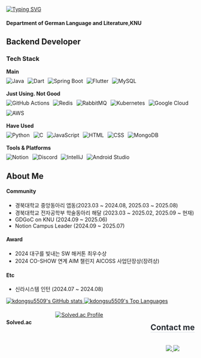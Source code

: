 <a href="https://git.io/typing-svg"><img src="https://readme-typing-svg.demolab.com?font=Roboto+Slab&weight=350&size=50&pause=1000&color=267622&vCenter=true&width=435&lines=Hi%2C+I'm+dongsuKo;Ich+bin+dongsuKo" alt="Typing SVG" /></a>

#### Department of German Language and Literature,KNU

## Backend Developer

### Tech Stack

<!-- Proficient -->
<div>
  <strong>Main</strong>
  <div style="display: flex; flex-wrap: wrap; gap: 10px; margin-top: 8px;">
    <!-- Languages -->
    <img src="https://img.shields.io/badge/Java-%23ED8B00.svg?style=for-the-badge&logo=openjdk&logoColor=white" alt="Java" />
    <img src="https://img.shields.io/badge/Dart-%230175C2.svg?style=for-the-badge&logo=dart&logoColor=white" alt="Dart" />
    <!-- Frameworks -->
    <img src="https://img.shields.io/badge/Spring%20Boot-6DB33F.svg?style=for-the-badge&logo=springboot&logoColor=white" alt="Spring Boot" />
    <img src="https://img.shields.io/badge/Flutter-02569B.svg?style=for-the-badge&logo=flutter&logoColor=white" alt="Flutter" />
    <!-- DB -->
    <img src="https://img.shields.io/badge/MySQL-4479A1.svg?style=for-the-badge&logo=mysql&logoColor=white" alt="MySQL" />
  </div>
</div>

<br>

<!-- Actively Studying -->
<div>
  <strong>Just Using. Not Good</strong>
  <div style="display: flex; flex-wrap: wrap; gap: 10px; margin-top: 8px;">
    <img src="https://img.shields.io/badge/GitHub%20Actions-2088FF.svg?style=for-the-badge&logo=githubactions&logoColor=white" alt="GitHub Actions" />
    <img src="https://img.shields.io/badge/Redis-DC382D.svg?style=for-the-badge&logo=redis&logoColor=white" alt="Redis" />
    <img src="https://img.shields.io/badge/RabbitMQ-FF6600.svg?style=for-the-badge&logo=rabbitmq&logoColor=white" alt="RabbitMQ" />
    <img src="https://img.shields.io/badge/Kubernetes-326CE5.svg?style=for-the-badge&logo=kubernetes&logoColor=white" alt="Kubernetes" />
    <img src="https://img.shields.io/badge/Google%20Cloud-4285F4.svg?style=for-the-badge&logo=googlecloud&logoColor=white" alt="Google Cloud" />
    <img src="https://img.shields.io/badge/AWS-FF9900.svg?style=for-the-badge&logo=amazonaws&logoColor=white" alt="AWS" />
  </div>
</div>

<br>

<div>
  <strong>Have Used</strong>
  <div style="display: flex; flex-wrap: wrap; gap: 10px; margin-top: 8px;">
    <!-- Languages -->
    <img src="https://img.shields.io/badge/Python-3776AB.svg?style=for-the-badge&logo=python&logoColor=white" alt="Python" />
    <img src="https://img.shields.io/badge/C-%2300599C.svg?style=for-the-badge&logo=c&logoColor=white" alt="C" />
    <img src="https://img.shields.io/badge/JavaScript-F7DF1E.svg?style=for-the-badge&logo=javascript&logoColor=black" alt="JavaScript" />
    <img src="https://img.shields.io/badge/HTML5-E34F26.svg?style=for-the-badge&logo=html5&logoColor=white" alt="HTML" />
    <img src="https://img.shields.io/badge/CSS3-1572B6.svg?style=for-the-badge&logo=css3&logoColor=white" alt="CSS" />
    <!-- DB -->
    <img src="https://img.shields.io/badge/MongoDB-47A248.svg?style=for-the-badge&logo=mongodb&logoColor=white" alt="MongoDB" />
  </div>
</div>

<br>

<!-- 기타 도구 -->
<div>
  <strong>Tools & Platforms</strong>
  <div style="display: flex; flex-wrap: wrap; gap: 10px; margin-top: 8px;">
    <img src="https://img.shields.io/badge/Notion-000000.svg?style=for-the-badge&logo=notion&logoColor=white" alt="Notion" />
    <img src="https://img.shields.io/badge/Discord-5865F2.svg?style=for-the-badge&logo=discord&logoColor=white" alt="Discord" />
    <img src="https://img.shields.io/badge/IntelliJ%20IDEA-000000.svg?style=for-the-badge&logo=intellijidea&logoColor=white" alt="IntelliJ" />
    <img src="https://img.shields.io/badge/Android%20Studio-3DDC84.svg?style=for-the-badge&logo=androidstudio&logoColor=white" alt="Android Studio" />
  </div>
</div>

## About Me

#### Community
- 경북대학교 중앙동아리 앱동(2023.03 ~ 2024.08, 2025.03 ~ 2025.08)
- 경북대학교 전자공학부 학술동아리 해달 (2023.03 ~ 2025.02, 2025.09 ~ 현재)
- GDGoC on KNU (2024.09 ~ 2025.06)
- Notion Campus Leader (2024.09 ~ 2025.07)

#### Award
- 2024 대구를 빛내는 SW 해커톤 최우수상
- 2024 CO-SHOW 연계 AIM 챌린지 AICOSS 사업단장상(장려상)

#### Etc
- 신라시스템 인턴 (2024.07 ~ 2024.08)

<div style="margin-bottom: 20px;">
  <a href="https://github.com/kdongsu5509">
    <img src="https://github-readme-stats.vercel.app/api?username=kdongsu5509&count_private=true&show_icons=true&theme=dracula" alt="kdongsu5509's GitHub stats" />
  </a>
  <a href="https://github.com/kdongsu5509">
    <img src="https://github-readme-stats.vercel.app/api/top-langs/?username=kdongsu5509&layout=compact&theme=dracula&hide_border=true" alt="kdongsu5509's Top Languages" />
  </a>
</div>

<div style="display: flex; flex-wrap: wrap; justify-content: space-between; gap: 40px;">

#### Solved.ac

<a href="https://solved.ac/dongsu108/">
    <img src="http://mazassumnida.wtf/api/v2/generate_badge?boj=dongsu108" alt="Solved.ac Profile"/>
  </a>

<br>

<div style="text-align: left;">
    <h2 style="border-bottom: 1px solid #d8dee4; color: #282d33;"> Contact me </h2>
  <br>
    <div align= "center">
         <a href=mailto:kod66170@gmail.com> <img src="https://img.shields.io/badge/Gmail-EA4335?style=for-the-badge&logo=Gmail&logoColor=white&link=mailto:kod66170@gmail.com"> </a>
         <a href="https://linkedin.com/in/ds-ko"> <img src="https://img.shields.io/badge/LinkedIn-0077B5?style=for-the-badge&logo=LinkedIn&logoColor=white&link=https://linkedin.com/in/ds-ko"> </a>
      </div>
    </div>
